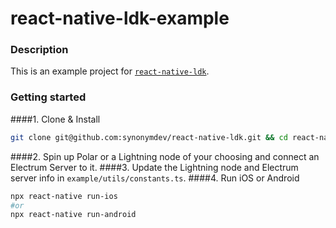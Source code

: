 # react-native-ldk-example

### Description
This is an example project for [`react-native-ldk`](https://github.com/synonymdev/react-native-ldk).

### Getting started

####1. Clone & Install
```bash
git clone git@github.com:synonymdev/react-native-ldk.git && cd react-native-ldk && yarn install && yarn build && cd example && yarn install
````
####2. Spin up Polar or a Lightning node of your choosing and connect an Electrum Server to it.
####3. Update the Lightning node and Electrum server info in `example/utils/constants.ts`.
####4. Run iOS or Android
```bash
npx react-native run-ios
#or
npx react-native run-android
```
